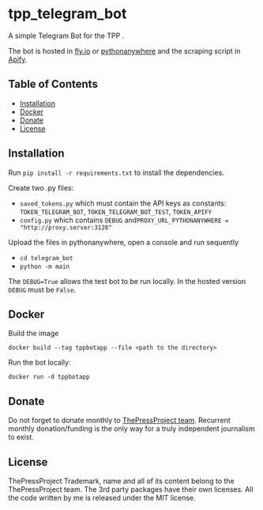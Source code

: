 # tpp_telegram_bot
A simple Telegram Bot for the TPP .

The bot is hosted in [fly.io](https://fly.io/) or [pythonanywhere](https://www.pythonanywhere.com/) and the scraping script in [Apify](https://apify.com/).

## Table of Contents

*   [Installation](#Installation)
  * [Docker](#Docker)
*   [Donate](#donate)
*   [License](#license)

## Installation
Run `pip install -r requirements.txt` to install the dependencies.

Create two .py files: 
*   `saved_tokens.py` which must contain the API keys as constants: 
`TOKEN_TELEGRAM_BOT`, `TOKEN_TELEGRAM_BOT_TEST`, `TOKEN_APIFY` 
* `config.py` which contains `DEBUG` and`PROXY_URL_PYTHONANYWHERE = "http://proxy.server:3128"`

Upload the files in pythonanywhere, open a console and run sequently 
* `cd telegram_bot` 
* `python -m main`

The `DEBUG=True` allows the test bot to be run locally. 
In the hosted version `DEBUG` must be `False`.

## Docker

Build the image

``docker build --tag tppbotapp --file <path to the directory>``

Run the bot locally:

``docker run -d tppbotapp``


## Donate

Do not forget to donate monthly to [ThePressProject team](https://community.thepressproject.gr/?lang=en). Recurrent monthly donation/funding is the only way for a truly independent journalism to exist.

## License

ThePressProject Trademark, name and all of its content belong to the ThePressProject team.
The 3rd party packages have their own licenses.
All the code written by me is released under the MIT license.